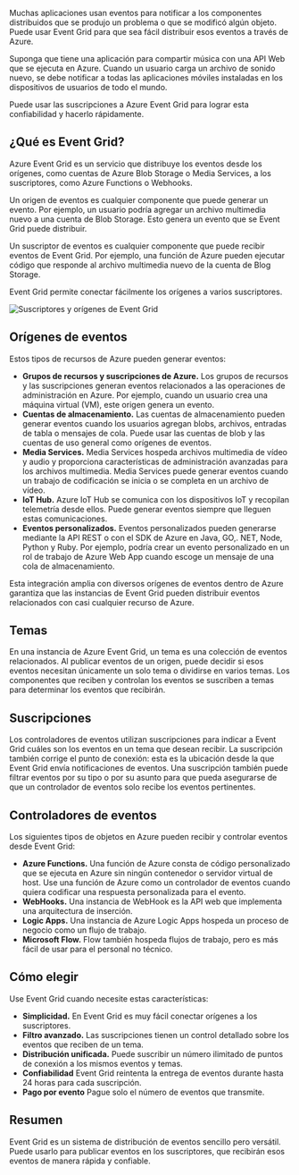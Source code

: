 Muchas aplicaciones usan eventos para notificar a los componentes distribuidos que se produjo un problema o que se modificó algún objeto. Puede usar Event Grid para que sea fácil distribuir esos eventos a través de Azure.

Suponga que tiene una aplicación para compartir música con una API Web que se ejecuta en Azure. Cuando un usuario carga un archivo de sonido nuevo, se debe notificar a todas las aplicaciones móviles instaladas en los dispositivos de usuarios de todo el mundo.

Puede usar las suscripciones a Azure Event Grid para lograr esta confiabilidad y hacerlo rápidamente.

## <a name="what-is-event-grid"></a>¿Qué es Event Grid?

Azure Event Grid es un servicio que distribuye los eventos desde los orígenes, como cuentas de Azure Blob Storage o Media Services, a los suscriptores, como Azure Functions o Webhooks.

Un origen de eventos es cualquier componente que puede generar un evento. Por ejemplo, un usuario podría agregar un archivo multimedia nuevo a una cuenta de Blob Storage. Esto genera un evento que se Event Grid puede distribuir.

Un suscriptor de eventos es cualquier componente que puede recibir eventos de Event Grid. Por ejemplo, una función de Azure pueden ejecutar código que responde al archivo multimedia nuevo de la cuenta de Blog Storage.

Event Grid permite conectar fácilmente los orígenes a varios suscriptores.

![Suscriptores y orígenes de Event Grid](../images/6-event-grid.png)

## <a name="event-sources"></a>Orígenes de eventos

Estos tipos de recursos de Azure pueden generar eventos:

- **Grupos de recursos y suscripciones de Azure.** Los grupos de recursos y las suscripciones generan eventos relacionados a las operaciones de administración en Azure. Por ejemplo, cuando un usuario crea una máquina virtual (VM), este origen genera un evento.
- **Cuentas de almacenamiento.** Las cuentas de almacenamiento pueden generar eventos cuando los usuarios agregan blobs, archivos, entradas de tabla o mensajes de cola. Puede usar las cuentas de blob y las cuentas de uso general como orígenes de eventos.
- **Media Services.** Media Services hospeda archivos multimedia de vídeo y audio y proporciona características de administración avanzadas para los archivos multimedia. Media Services puede generar eventos cuando un trabajo de codificación se inicia o se completa en un archivo de vídeo.
- **IoT Hub.** Azure IoT Hub se comunica con los dispositivos IoT y recopilan telemetría desde ellos. Puede generar eventos siempre que lleguen estas comunicaciones.
- **Eventos personalizados.** Eventos personalizados pueden generarse mediante la API REST o con el SDK de Azure en Java, GO,. NET, Node, Python y Ruby. Por ejemplo, podría crear un evento personalizado en un rol de trabajo de Azure Web App cuando escoge un mensaje de una cola de almacenamiento.

Esta integración amplia con diversos orígenes de eventos dentro de Azure garantiza que las instancias de Event Grid pueden distribuir eventos relacionados con casi cualquier recurso de Azure.

## <a name="topics"></a>Temas

En una instancia de Azure Event Grid, un tema es una colección de eventos relacionados. Al publicar eventos de un origen, puede decidir si esos eventos necesitan únicamente un solo tema o dividirse en varios temas. Los componentes que reciben y controlan los eventos se suscriben a temas para determinar los eventos que recibirán.

## <a name="subscriptions"></a>Suscripciones

Los controladores de eventos utilizan suscripciones para indicar a Event Grid cuáles son los eventos en un tema que desean recibir. La suscripción también corrige el punto de conexión: esta es la ubicación desde la que Event Grid envía notificaciones de eventos. Una suscripción también puede filtrar eventos por su tipo o por su asunto para que pueda asegurarse de que un controlador de eventos solo recibe los eventos pertinentes.

## <a name="event-handlers"></a>Controladores de eventos

Los siguientes tipos de objetos en Azure pueden recibir y controlar eventos desde Event Grid:

- **Azure Functions.** Una función de Azure consta de código personalizado que se ejecuta en Azure sin ningún contenedor o servidor virtual de host. Use una función de Azure como un controlador de eventos cuando quiera codificar una respuesta personalizada para el evento.
- **WebHooks.** Una instancia de WebHook es la API web que implementa una arquitectura de inserción.
- **Logic Apps.** Una instancia de Azure Logic Apps hospeda un proceso de negocio como un flujo de trabajo.
- **Microsoft Flow.** Flow también hospeda flujos de trabajo, pero es más fácil de usar para el personal no técnico.

## <a name="how-to-choose"></a>Cómo elegir

Use Event Grid cuando necesite estas características:

- **Simplicidad.** En Event Grid es muy fácil conectar orígenes a los suscriptores.
- **Filtro avanzado.** Las suscripciones tienen un control detallado sobre los eventos que reciben de un tema.
- **Distribución unificada.** Puede suscribir un número ilimitado de puntos de conexión a los mismos eventos y temas.
- **Confiabilidad** Event Grid reintenta la entrega de eventos durante hasta 24 horas para cada suscripción.
- **Pago por evento** Pague solo el número de eventos que transmite.

## <a name="summary"></a>Resumen

Event Grid es un sistema de distribución de eventos sencillo pero versátil. Puede usarlo para publicar eventos en los suscriptores, que recibirán esos eventos de manera rápida y confiable.
